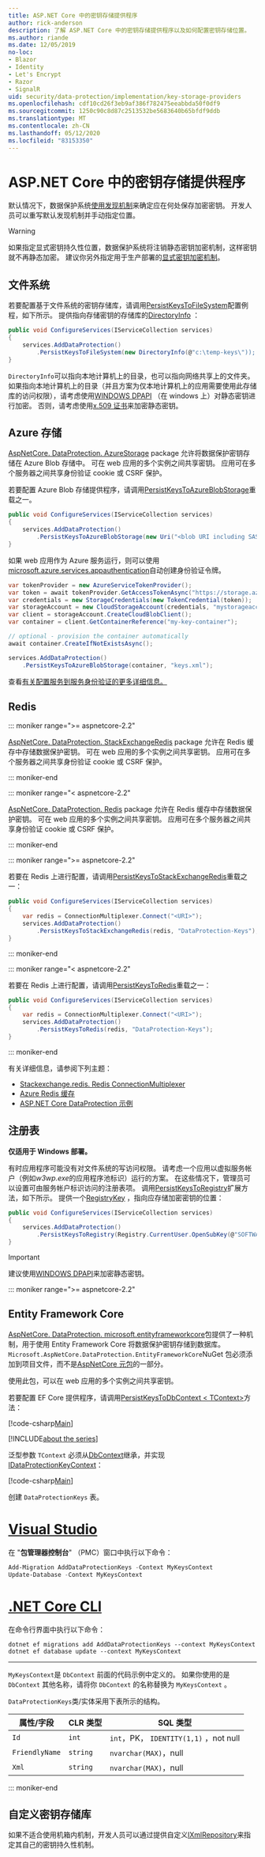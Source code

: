 ```yaml
---
title: ASP.NET Core 中的密钥存储提供程序
author: rick-anderson
description: 了解 ASP.NET Core 中的密钥存储提供程序以及如何配置密钥存储位置。
ms.author: riande
ms.date: 12/05/2019
no-loc:
- Blazor
- Identity
- Let's Encrypt
- Razor
- SignalR
uid: security/data-protection/implementation/key-storage-providers
ms.openlocfilehash: cdf10cd26f3eb9af386f782475eeabbda50f0df9
ms.sourcegitcommit: 1250c90c8d87c2513532be5683640b65bfdf9ddb
ms.translationtype: MT
ms.contentlocale: zh-CN
ms.lasthandoff: 05/12/2020
ms.locfileid: "83153350"
---
```

# <a name="key-storage-providers-in-aspnet-core"></a>ASP.NET Core 中的密钥存储提供程序

默认情况下，数据保护系统[使用发现机制](xref:security/data-protection/configuration/default-settings)来确定应在何处保存加密密钥。 开发人员可以重写默认发现机制并手动指定位置。

> [!WARNING]
> 如果指定显式密钥持久性位置，数据保护系统将注销静态密钥加密机制，这样密钥就不再静态加密。 建议你另外指定用于生产部署的[显式密钥加密机制](xref:security/data-protection/implementation/key-encryption-at-rest)。

## <a name="file-system"></a>文件系统

若要配置基于文件系统的密钥存储库，请调用[PersistKeysToFileSystem](/dotnet/api/microsoft.aspnetcore.dataprotection.dataprotectionbuilderextensions.persistkeystofilesystem)配置例程，如下所示。 提供指向存储密钥的存储库的[DirectoryInfo](/dotnet/api/system.io.directoryinfo) ：

```csharp
public void ConfigureServices(IServiceCollection services)
{
    services.AddDataProtection()
        .PersistKeysToFileSystem(new DirectoryInfo(@"c:\temp-keys\"));
}
```

`DirectoryInfo`可以指向本地计算机上的目录，也可以指向网络共享上的文件夹。 如果指向本地计算机上的目录（并且方案为仅本地计算机上的应用需要使用此存储库的访问权限），请考虑使用[WINDOWS DPAPI](xref:security/data-protection/implementation/key-encryption-at-rest) （在 windows 上）对静态密钥进行加密。 否则，请考虑使用[x.509 证书](xref:security/data-protection/implementation/key-encryption-at-rest)来加密静态密钥。

## <a name="azure-storage"></a>Azure 存储

[AspNetCore. DataProtection. AzureStorage](https://www.nuget.org/packages/Microsoft.AspNetCore.DataProtection.AzureStorage/) package 允许将数据保护密钥存储在 Azure Blob 存储中。 可在 web 应用的多个实例之间共享密钥。 应用可在多个服务器之间共享身份验证 cookie 或 CSRF 保护。

若要配置 Azure Blob 存储提供程序，请调用[PersistKeysToAzureBlobStorage](/dotnet/api/microsoft.aspnetcore.dataprotection.azuredataprotectionbuilderextensions.persistkeystoazureblobstorage)重载之一。

```csharp
public void ConfigureServices(IServiceCollection services)
{
    services.AddDataProtection()
        .PersistKeysToAzureBlobStorage(new Uri("<blob URI including SAS token>"));
}
```

如果 web 应用作为 Azure 服务运行，则可以使用[microsoft.azure.services.appauthentication](https://www.nuget.org/packages/Microsoft.Azure.Services.AppAuthentication/)自动创建身份验证令牌。

```csharp
var tokenProvider = new AzureServiceTokenProvider();
var token = await tokenProvider.GetAccessTokenAsync("https://storage.azure.com/");
var credentials = new StorageCredentials(new TokenCredential(token));
var storageAccount = new CloudStorageAccount(credentials, "mystorageaccount", "core.windows.net", useHttps: true);
var client = storageAccount.CreateCloudBlobClient();
var container = client.GetContainerReference("my-key-container");

// optional - provision the container automatically
await container.CreateIfNotExistsAsync();

services.AddDataProtection()
    .PersistKeysToAzureBlobStorage(container, "keys.xml");
```

查看[有关配置服务到服务身份验证的更多详细信息。](/azure/key-vault/service-to-service-authentication)

## <a name="redis"></a>Redis

::: moniker range=">= aspnetcore-2.2"

[AspNetCore. DataProtection. StackExchangeRedis](https://www.nuget.org/packages/Microsoft.AspNetCore.DataProtection.StackExchangeRedis/) package 允许在 Redis 缓存中存储数据保护密钥。 可在 web 应用的多个实例之间共享密钥。 应用可在多个服务器之间共享身份验证 cookie 或 CSRF 保护。

::: moniker-end

::: moniker range="< aspnetcore-2.2"

[AspNetCore. DataProtection. Redis](https://www.nuget.org/packages/Microsoft.AspNetCore.DataProtection.Redis/) package 允许在 Redis 缓存中存储数据保护密钥。 可在 web 应用的多个实例之间共享密钥。 应用可在多个服务器之间共享身份验证 cookie 或 CSRF 保护。

::: moniker-end

::: moniker range=">= aspnetcore-2.2"

若要在 Redis 上进行配置，请调用[PersistKeysToStackExchangeRedis](/dotnet/api/microsoft.aspnetcore.dataprotection.stackexchangeredisdataprotectionbuilderextensions.persistkeystostackexchangeredis)重载之一：

```csharp
public void ConfigureServices(IServiceCollection services)
{
    var redis = ConnectionMultiplexer.Connect("<URI>");
    services.AddDataProtection()
        .PersistKeysToStackExchangeRedis(redis, "DataProtection-Keys");
}
```

::: moniker-end

::: moniker range="< aspnetcore-2.2"

若要在 Redis 上进行配置，请调用[PersistKeysToRedis](/dotnet/api/microsoft.aspnetcore.dataprotection.redisdataprotectionbuilderextensions.persistkeystoredis)重载之一：

```csharp
public void ConfigureServices(IServiceCollection services)
{
    var redis = ConnectionMultiplexer.Connect("<URI>");
    services.AddDataProtection()
        .PersistKeysToRedis(redis, "DataProtection-Keys");
}
```

::: moniker-end

有关详细信息，请参阅下列主题：

* [Stackexchange.redis. Redis ConnectionMultiplexer](https://github.com/StackExchange/StackExchange.Redis/blob/master/docs/Basics.md)
* [Azure Redis 缓存](/azure/redis-cache/cache-dotnet-how-to-use-azure-redis-cache#connect-to-the-cache)
* [ASP.NET Core DataProtection 示例](https://github.com/dotnet/AspNetCore/tree/2.2.0/src/DataProtection/samples)

## <a name="registry"></a>注册表

**仅适用于 Windows 部署。**

有时应用程序可能没有对文件系统的写访问权限。 请考虑一个应用以虚拟服务帐户（例如*w3wp.exe*的应用程序池标识）运行的方案。 在这些情况下，管理员可以设置可由服务帐户标识访问的注册表项。 调用[PersistKeysToRegistry](/dotnet/api/microsoft.aspnetcore.dataprotection.dataprotectionbuilderextensions.persistkeystoregistry)扩展方法，如下所示。 提供一个[RegistryKey](/dotnet/api/microsoft.aspnetcore.dataprotection.repositories.registryxmlrepository.registrykey) ，指向应存储加密密钥的位置：

```csharp
public void ConfigureServices(IServiceCollection services)
{
    services.AddDataProtection()
        .PersistKeysToRegistry(Registry.CurrentUser.OpenSubKey(@"SOFTWARE\Sample\keys"));
}
```

> [!IMPORTANT]
> 建议使用[WINDOWS DPAPI](xref:security/data-protection/implementation/key-encryption-at-rest)来加密静态密钥。

::: moniker range=">= aspnetcore-2.2"

## <a name="entity-framework-core"></a>Entity Framework Core

[AspNetCore. DataProtection. microsoft.entityframeworkcore](https://www.nuget.org/packages/Microsoft.AspNetCore.DataProtection.EntityFrameworkCore/)包提供了一种机制，用于使用 Entity Framework Core 将数据保护密钥存储到数据库。 `Microsoft.AspNetCore.DataProtection.EntityFrameworkCore`NuGet 包必须添加到项目文件，而不是[AspNetCore 元包](xref:fundamentals/metapackage-app)的一部分。

使用此包，可以在 web 应用的多个实例之间共享密钥。

若要配置 EF Core 提供程序，请调用[PersistKeysToDbContext \< TContext>](/dotnet/api/microsoft.aspnetcore.dataprotection.entityframeworkcoredataprotectionextensions.persistkeystodbcontext)方法：

[!code-csharp[Main](key-storage-providers/sample/Startup.cs?name=snippet&highlight=13-20)]

[!INCLUDE[about the series](~/includes/code-comments-loc.md)]

泛型参数 `TContext` 必须从[DbContext](/dotnet/api/microsoft.entityframeworkcore.dbcontext)继承，并实现[IDataProtectionKeyContext](/dotnet/api/microsoft.aspnetcore.dataprotection.entityframeworkcore.idataprotectionkeycontext)：

[!code-csharp[Main](key-storage-providers/sample/MyKeysContext.cs)]

创建 `DataProtectionKeys` 表。

# <a name="visual-studio"></a>[Visual Studio](#tab/visual-studio)

在 "**包管理器控制台**" （PMC）窗口中执行以下命令：

```powershell
Add-Migration AddDataProtectionKeys -Context MyKeysContext
Update-Database -Context MyKeysContext
```

# <a name="net-core-cli"></a>[.NET Core CLI](#tab/netcore-cli)

在命令行界面中执行以下命令：

```dotnetcli
dotnet ef migrations add AddDataProtectionKeys --context MyKeysContext
dotnet ef database update --context MyKeysContext
```

---

`MyKeysContext`是 `DbContext` 前面的代码示例中定义的。 如果你使用的是 `DbContext` 其他名称，请将你 `DbContext` 的名称替换为 `MyKeysContext` 。

`DataProtectionKeys`类/实体采用下表所示的结构。

| 属性/字段 | CLR 类型 | SQL 类型              |
| -------------- | -------- | --------------------- |
| `Id`           | `int`    | `int`，PK， `IDENTITY(1,1)` ，not null   |
| `FriendlyName` | `string` | `nvarchar(MAX)`，null |
| `Xml`          | `string` | `nvarchar(MAX)`，null |

::: moniker-end

## <a name="custom-key-repository"></a>自定义密钥存储库

如果不适合使用机箱内机制，开发人员可以通过提供自定义[IXmlRepository](/dotnet/api/microsoft.aspnetcore.dataprotection.repositories.ixmlrepository)来指定其自己的密钥持久性机制。

